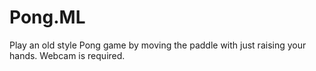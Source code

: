 # Pong.ML
Play an old style Pong game by moving the paddle with just raising your hands. Webcam is required.
